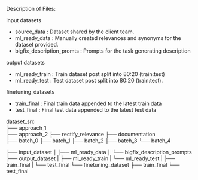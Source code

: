 Description of Files:

input datasets
  - source_data : Dataset shared by the client team.
  - ml_ready_data : Manually created relevances and synonyms for the dataset provided.
  - bigfix_description_promts : Prompts for the task generating description

output datasets
  - ml_ready_train : Train dataset post split into 80:20 (train:test)
  - ml_ready_test : Test dataset post split into 80:20 (train:test).

finetuning_datasets
  - train_final : Final train data appended to the latest train data
  - test_final :  Final test data appended to the latest test data


  dataset_src   
  ├── approach_1                
  ├── approach_2 
  ├── rectify_relevance
  ├── documentation    
  ├── batch_0
  ├── batch_1
  ├── batch_2
  ├── batch_3
  └── batch_4

  ├── input_dataset
  │   ├── ml_ready_data
  │   └── bigfix_description_prompts
  ├── output_dataset
  |   ├── ml_ready_train
  |   └── ml_ready_test
  |   ├── train_final
  |   └── test_final
  └── finetuning_dataset
      ├── train_final
      └── test_final
   


